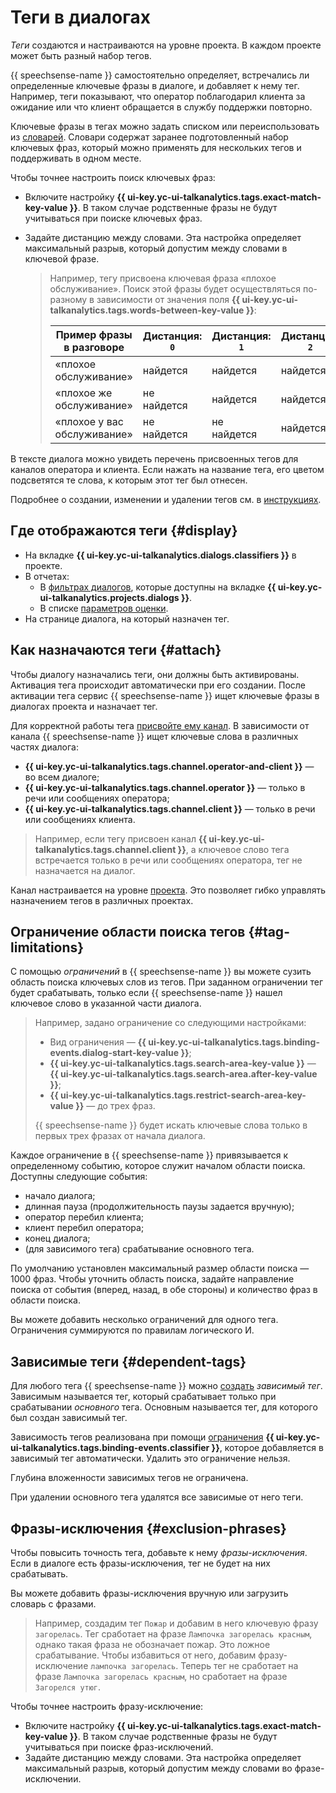 # Теги в диалогах

_Теги_ создаются и настраиваются на уровне проекта. В каждом проекте может быть разный набор тегов.

{{ speechsense-name }} самостоятельно определяет, встречались ли определенные ключевые фразы в диалоге, и добавляет к нему тег. Например, теги показывают, что оператор поблагодарил клиента за ожидание или что клиент обращается в службу поддержки повторно.

Ключевые фразы в тегах можно задать списком или переиспользовать из [словарей](dictionaries.md). Словари содержат заранее подготовленный набор ключевых фраз, который можно применять для нескольких тегов и поддерживать в одном месте.

Чтобы точнее настроить поиск ключевых фраз:

* Включите настройку **{{ ui-key.yc-ui-talkanalytics.tags.exact-match-key-value }}**. В таком случае родственные фразы не будут учитываться при поиске ключевых фраз.
* Задайте дистанцию между словами. Эта настройка определяет максимальный разрыв, который допустим между словами в ключевой фразе.

  > Например, тегу присвоена ключевая фраза «плохое обслуживание». Поиск этой фразы будет осуществляться по-разному в зависимости от значения поля **{{ ui-key.yc-ui-talkanalytics.tags.words-between-key-value }}**:
  >
  > | Пример фразы в разговоре | Дистанция: `0` | Дистанция: `1` | Дистанция: `2` |
  > | ----------- | ----------- | ----------- | ----------- |
  > | «плохое обслуживание» | найдется | найдется | найдется |
  > | «плохое же обслуживание» | не найдется | найдется | найдется |
  > | «плохое у вас обслуживание» | не найдется | не найдется | найдется |

В тексте диалога можно увидеть перечень присвоенных тегов для каналов оператора и клиента. Если нажать на название тега, его цветом подсветятся те слова, к которым этот тег был отнесен.

Подробнее о создании, изменении и удалении тегов см. в [инструкциях](../operations/index.md#tag).

## Где отображаются теги {#display}

* На вкладке **{{ ui-key.yc-ui-talkanalytics.dialogs.classifiers }}** в проекте.
* В отчетах:
   * В [фильтрах диалогов](dialogs.md#filters), которые доступны на вкладке **{{ ui-key.yc-ui-talkanalytics.projects.dialogs }}**.
   * В списке [параметров оценки](reports/evaluation-form.md#parameters).
* На странице диалога, на который назначен тег.

## Как назначаются теги {#attach}

Чтобы диалогу назначались теги, они должны быть активированы. Активация тега происходит автоматически при его создании. После активации тега сервис {{ speechsense-name }} ищет ключевые фразы в диалогах проекта и назначает тег.

Для корректной работы тега [присвойте ему канал](../operations/project/tag/change.md#tag-channel). В зависимости от канала {{ speechsense-name }} ищет ключевые слова в различных частях диалога:

* **{{ ui-key.yc-ui-talkanalytics.tags.channel.operator-and-client }}** — во всем диалоге;
* **{{ ui-key.yc-ui-talkanalytics.tags.channel.operator }}** — только в речи или сообщениях оператора;
* **{{ ui-key.yc-ui-talkanalytics.tags.channel.client }}** — только в речи или сообщениях клиента.

> Например, если тегу присвоен канал **{{ ui-key.yc-ui-talkanalytics.tags.channel.client }}**, а ключевое слово тега встречается только в речи или сообщениях оператора, тег не назначается на диалог.

Канал настраивается на уровне [проекта](resources-hierarchy.md#project). Это позволяет гибко управлять назначением тегов в различных проектах.

## Ограничение области поиска тегов {#tag-limitations}

С помощью _ограничений_ в {{ speechsense-name }} вы можете сузить область поиска ключевых слов из тегов. При заданном ограничении тег будет срабатывать, только если {{ speechsense-name }} нашел ключевое слово в указанной части диалога.

> Например, задано ограничение со следующими настройками:
> * Вид ограничения — **{{ ui-key.yc-ui-talkanalytics.tags.binding-events.dialog-start-key-value }}**;
> * **{{ ui-key.yc-ui-talkanalytics.tags.search-area-key-value }}** — **{{ ui-key.yc-ui-talkanalytics.tags.search-area.after-key-value }}**;
> * **{{ ui-key.yc-ui-talkanalytics.tags.restrict-search-area-key-value }}** — до трех фраз.
>
> {{ speechsense-name }} будет искать ключевые слова только в первых трех фразах от начала диалога.

Каждое ограничение в {{ speechsense-name }} привязывается к определенному событию, которое служит началом области поиска. Доступны следующие события:

* начало диалога;
* длинная пауза (продолжительность паузы задается вручную);
* оператор перебил клиента;
* клиент перебил оператора;
* конец диалога;
* (для зависимого тега) срабатывание основного тега.

По умолчанию установлен максимальный размер области поиска — 1000 фраз. Чтобы уточнить область поиска, задайте направление поиска от события (вперед, назад, в обе стороны) и количество фраз в области поиска.

Вы можете добавить несколько ограничений для одного тега. Ограничения суммируются по правилам логического И.

## Зависимые теги {#dependent-tags}

Для любого тега {{ speechsense-name }} можно [создать](../operations/project/tag/create.md#create-dependent-tag) _зависимый тег_.  Зависимым называется тег, который срабатывает только при срабатывании _основного_ тега. Основным называется тег, для которого был создан зависимый тег.

Зависимость тегов реализована при помощи [ограничения](#tag-limitations) **{{ ui-key.yc-ui-talkanalytics.tags.binding-events.classifier }}**, которое добавляется в зависимый тег автоматически. Удалить это ограничение нельзя.

Глубина вложенности зависимых тегов не ограничена.

При удалении основного тега удалятся все зависимые от него теги.

## Фразы-исключения {#exclusion-phrases}

Чтобы повысить точность тега, добавьте к нему _фразы-исключения_. Если в диалоге есть фразы-исключения, тег не будет на них срабатывать.

Вы можете добавить фразы-исключения вручную или загрузить словарь с фразами.

> Например, создадим тег `Пожар` и добавим в него ключевую фразу `загорелась`.
> Тег сработает на фразе `Лампочка загорелась красным`, однако такая фраза не обозначает пожар. Это ложное срабатывание. Чтобы избавиться от него, добавим фразу-исключение `лампочка загорелась`.
> Теперь тег не сработает на фразе `Лампочка загорелась красным`, но сработает на фразе `Загорелся утюг`.

Чтобы точнее настроить фразу-исключение:

* Включите настройку **{{ ui-key.yc-ui-talkanalytics.tags.exact-match-key-value }}**. В таком случае родственные фразы не будут учитываться при поиске фраз-исключений.
* Задайте дистанцию между словами. Эта настройка определяет максимальный разрыв, который допустим между словами во фразе-исключении.
